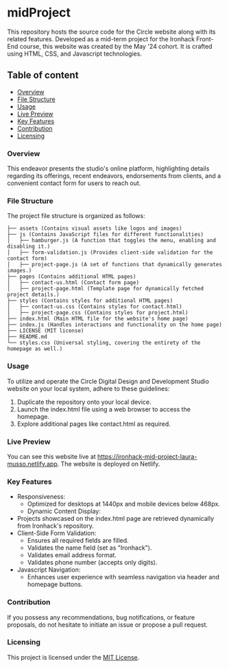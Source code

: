 
# midProject

This repository hosts the source code for the Circle website along with its related features. Developed as a mid-term project for the Ironhack Front-End course, this website was created by the May '24 cohort. It is crafted using HTML, CSS, and Javascript technologies.

## Table of content

- [Overview](#overview)
- [File Structure](#file-structure)
- [Usage](#usage)
- [Live Preview](#live-preview)
- [Key Features](#key-features)
- [Contribution](#contribution)
- [Licensing](#licensing)

###  Overview 

This endeavor presents the studio's online platform, highlighting details regarding its offerings, recent endeavors, endorsements from clients, and a convenient contact form for users to reach out.

###  File Structure 

The project file structure is organized as follows:

```
├── assets (Contains visual assets like logos and images)
├── js (Contains JavaScript files for different functionalities)
│   ├── hamburger.js (A function that toggles the menu, enabling and disabling it.)
│   ├── form-validation.js (Provides client-side validation for the contact form)
│   ├── project-page.js (A set of functions that dynamically generates images.)
├── pages (Contains additional HTML pages)
│   ├── contact-us.html (Contact form page)
│   ├── project-page.html (Template page for dynamically fetched project details.)
├── styles (Contains styles for additional HTML pages)
│   ├── contact-us.css (Contains styles for contact.html)
│   ├── project-page.css (Contains styles for project.html)
├── index.html (Main HTML file for the website's home page)
├── index.js (Handles interactions and functionality on the home page)
├── LICENSE (MIT license)
├── README.md
└── styles.css (Universal styling, covering the entirety of the homepage as well.)
```
###  Usage 

To utilize and operate the Circle Digital Design and Development Studio website on your local system, adhere to these guidelines:

1. Duplicate the repository onto your local device.
2. Launch the index.html file using a web browser to access the homepage.
3. Explore additional pages like contact.html as required.

### Live Preview 

You can see this website live at https://ironhack-mid-project-laura-musso.netlify.app. The website is deployed on Netlify.

###  Key Features 

- Responsiveness:
    - Optimized for desktops at 1440px and mobile devices below 468px.
    - Dynamic Content Display:
- Projects showcased on the index.html page are retrieved dynamically from Ironhack's repository.
- Client-Side Form Validation:
    - Ensures all required fields are filled.
    - Validates the name field (set as "Ironhack").
    - Validates email address format.
    - Validates phone number (accepts only digits).
- Javascript Navigation:
    - Enhances user experience with seamless navigation via header and homepage buttons.

###  Contribution 

If you possess any recommendations, bug notifications, or feature proposals, do not hesitate to initiate an issue or propose a pull request.

###  Licensing

This project is licensed under the [MIT License](LICENSE).
